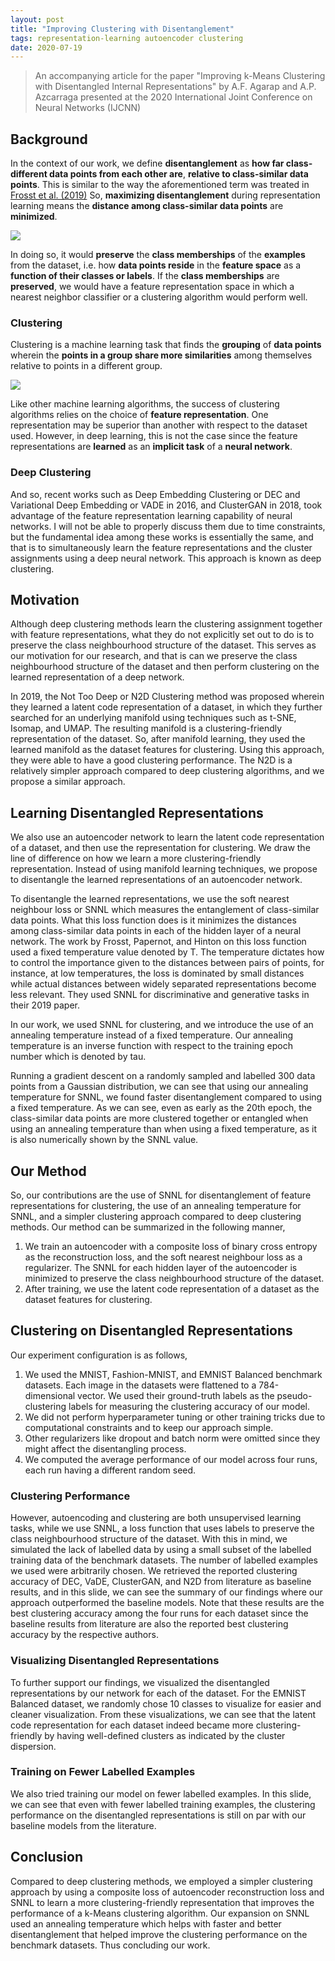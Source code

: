 ```yaml
---
layout: post
title: "Improving Clustering with Disentanglement"
tags: representation-learning autoencoder clustering
date: 2020-07-19
---
```


> An accompanying article for the paper "Improving k-Means Clustering with Disentangled Internal Representations" by A.F. Agarap and A.P. Azcarraga presented at the 2020 International Joint Conference on Neural Networks (IJCNN)

## Background

In the context of our work, we define **disentanglement** as **how far
class-different data points from each other are**, **relative to class-similar data
points**. This is similar to the way the aforementioned term was treated in
[Frosst et al. (2019)](https://arxiv.org/abs/1902.01889) So, **maximizing disentanglement** during representation
learning means the **distance among class-similar data points** are **minimized**.

![](../../../images/background-disentanglement.png)

In doing so, it would **preserve** the **class memberships** of the **examples** from the
dataset, i.e. how **data points reside** in the **feature space** as a **function of
their classes or labels**. If the **class memberships** are **preserved**, we would have
a feature representation space in which a nearest neighbor classifier or a
clustering algorithm would perform well.

### Clustering
Clustering is a machine learning task that finds the **grouping** of **data points**
wherein the **points in a group share more similarities** among themselves relative
to points in a different group.

![](../../../images/clustering.png)

Like other machine learning algorithms, the
success of clustering algorithms relies on the choice of **feature
representation**. One representation may be superior than another with respect to
the dataset used. However, in deep learning, this is not the case since the
feature representations are **learned** as an **implicit task** of a **neural network**.

### Deep Clustering
And so, recent works such as Deep Embedding Clustering or DEC and Variational Deep Embedding or VADE in 2016, and ClusterGAN in 2018, took advantage of the feature representation learning capability of neural networks. I will not be able to properly discuss them due to time constraints, but the fundamental idea among these works is essentially the same, and that is to simultaneously learn the feature representations and the cluster assignments using a deep neural network. This approach is known as deep clustering.

## Motivation
Although deep clustering methods learn the clustering assignment together with feature representations, what they do not explicitly set out to do is to preserve the class neighbourhood structure of the dataset. This serves as our motivation for our research, and that is can we preserve the class neighbourhood structure of the dataset and then perform clustering on the learned representation of a deep network.

In 2019, the Not Too Deep or N2D Clustering method was proposed wherein they learned a latent code representation of a dataset, in which they further searched for an underlying manifold using techniques such as t-SNE, Isomap, and UMAP. The resulting manifold is a clustering-friendly representation of the dataset. So, after manifold learning, they used the learned manifold as the dataset features for clustering. Using this approach, they were able to have a good clustering performance. The N2D is a relatively simpler approach compared to deep clustering algorithms, and we propose a similar approach.

## Learning Disentangled Representations
We also use an autoencoder network to learn the latent code representation of a dataset, and then use the representation for clustering. We draw the line of difference on how we learn a more clustering-friendly representation. Instead of using manifold learning techniques, we propose to disentangle the learned representations of an autoencoder network.

To disentangle the learned representations, we use the soft nearest neighbour loss or SNNL which measures the entanglement of class-similar data points. What this loss function does is it minimizes the distances among class-similar data points in each of the hidden layer of a neural network. The work by Frosst, Papernot, and Hinton on this loss function used a fixed temperature value denoted by T. The temperature dictates how to control the importance given to the distances between pairs of points, for instance, at low temperatures, the loss is dominated by small distances while actual distances between widely separated representations become less relevant. They used SNNL for discriminative and generative tasks in their 2019 paper.

In our work, we used SNNL for clustering, and we introduce the use of an annealing temperature instead of a fixed temperature. Our annealing temperature is an inverse function with respect to the training epoch number which is denoted by tau.

Running a gradient descent on a randomly sampled and labelled 300 data points from a Gaussian distribution, we can see that using our annealing temperature for SNNL, we found faster disentanglement compared to using a fixed temperature. As we can see, even as early as the 20th epoch, the class-similar data points are more clustered together or entangled when using an annealing temperature than when using a fixed temperature, as it is also numerically shown by the SNNL value.

## Our Method
So, our contributions are the use of SNNL for disentanglement of feature representations for clustering, the use of an annealing temperature for SNNL, and a simpler clustering approach compared to deep clustering methods.
Our method can be summarized in the following manner,
1. We train an autoencoder with a composite loss of binary cross entropy as the reconstruction loss, and the soft nearest neighbour loss as a regularizer. The SNNL for each hidden layer of the autoencoder is minimized to preserve the class neighbourhood structure of the dataset.
2. After training, we use the latent code representation of a dataset as the dataset features for clustering.

## Clustering on Disentangled Representations
Our experiment configuration is as follows,
1. We used the MNIST, Fashion-MNIST, and EMNIST Balanced benchmark datasets. Each image in the datasets were flattened to a 784-dimensional vector. We used their ground-truth labels as the pseudo-clustering labels for measuring the clustering accuracy of our model.
2. We did not perform hyperparameter tuning or other training tricks due to computational constraints and to keep our approach simple.
3. Other regularizers like dropout and batch norm were omitted since they might affect the disentangling process.
4. We computed the average performance of our model across four runs, each run having a different random seed.

### Clustering Performance
However, autoencoding and clustering are both unsupervised learning tasks, while we use SNNL, a loss function that uses labels to preserve the class neighbourhood structure of the dataset.
With this in mind, we simulated the lack of labelled data by using a small subset of the labelled training data of the benchmark datasets. The number of labelled examples we used were arbitrarily chosen.
We retrieved the reported clustering accuracy of DEC, VaDE, ClusterGAN, and N2D from literature as baseline results, and in this slide, we can see the summary of our findings where our approach outperformed the baseline models.
Note that these results are the best clustering accuracy among the four runs for each dataset since the baseline results from literature are also the reported best clustering accuracy by the respective authors.

### Visualizing Disentangled Representations
To further support our findings, we visualized the disentangled representations by our network for each of the dataset.
For the EMNIST Balanced dataset, we randomly chose 10 classes to visualize for easier and cleaner visualization.
From these visualizations, we can see that the latent code representation for each dataset indeed became more clustering-friendly by having well-defined clusters as indicated by the cluster dispersion.

### Training on Fewer Labelled Examples
We also tried training our model on fewer labelled examples.
In this slide, we can see that even with fewer labelled training examples, the clustering performance on the disentangled representations is still on par with our baseline models from the literature.

## Conclusion
Compared to deep clustering methods, we employed a simpler clustering approach by using a composite loss of autoencoder reconstruction loss and SNNL to learn a more clustering-friendly representation that improves the performance of a k-Means clustering algorithm.
Our expansion on SNNL used an annealing temperature which helps with faster and better disentanglement that helped improve the clustering performance on the benchmark datasets. Thus concluding our work.
